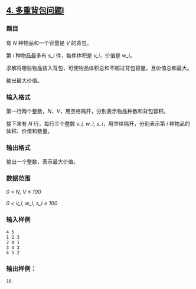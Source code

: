 ## [4. 多重背包问题I](https://www.acwing.com/problem/content/4/)

### 题目

有 *N* 种物品和一个容量是 *V* 的背包。

第 *i* 种物品最多有 *s_i* 件，每件体积是 *v_i*，价值是 *w_i*。

求解将哪些物品装入背包，可使物品体积总和不超过背包容量，且价值总和最大。

输出最大价值。

### 输入格式

第一行两个整数，*N，V*，用空格隔开，分别表示物品种数和背包容积。

接下来有 *N* 行，每行三个整数 *v_i, w_i, s_i*，用空格隔开，分别表示第 *i* 种物品的体积、价值和数量。

### 输出格式

输出一个整数，表示最大价值。

### 数据范围

*0 < N, V ≤ 100*

*0 < v_i, w_i, s_i ≤ 100*

### 输入样例

```
4 5
1 2 3
2 4 1
3 4 3
4 5 2
```

### 输出样例：

```
10
```
